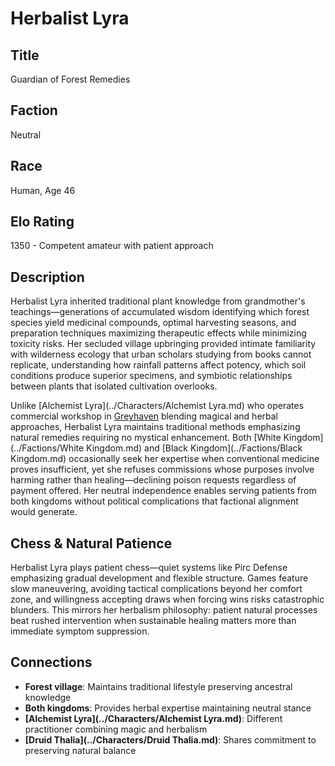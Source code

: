 <!-- Expanded by AI: 2025-10-13 -->

# Herbalist Lyra

## Title
Guardian of Forest Remedies

## Faction
Neutral

## Race
Human, Age 46

## Elo Rating
1350 - Competent amateur with patient approach

## Description

Herbalist Lyra inherited traditional plant knowledge from grandmother's teachings—generations of accumulated wisdom identifying which forest species yield medicinal compounds, optimal harvesting seasons, and preparation techniques maximizing therapeutic effects while minimizing toxicity risks. Her secluded village upbringing provided intimate familiarity with wilderness ecology that urban scholars studying from books cannot replicate, understanding how rainfall patterns affect potency, which soil conditions produce superior specimens, and symbiotic relationships between plants that isolated cultivation overlooks.

Unlike [Alchemist Lyra](../Characters/Alchemist Lyra.md) who operates commercial workshop in [Greyhaven](../Geography/Greyhaven.md) blending magical and herbal approaches, Herbalist Lyra maintains traditional methods emphasizing natural remedies requiring no mystical enhancement. Both [White Kingdom](../Factions/White Kingdom.md) and [Black Kingdom](../Factions/Black Kingdom.md) occasionally seek her expertise when conventional medicine proves insufficient, yet she refuses commissions whose purposes involve harming rather than healing—declining poison requests regardless of payment offered. Her neutral independence enables serving patients from both kingdoms without political complications that factional alignment would generate.

## Chess & Natural Patience

Herbalist Lyra plays patient chess—quiet systems like Pirc Defense emphasizing gradual development and flexible structure. Games feature slow maneuvering, avoiding tactical complications beyond her comfort zone, and willingness accepting draws when forcing wins risks catastrophic blunders. This mirrors her herbalism philosophy: patient natural processes beat rushed intervention when sustainable healing matters more than immediate symptom suppression.

## Connections

- **Forest village**: Maintains traditional lifestyle preserving ancestral knowledge
- **Both kingdoms**: Provides herbal expertise maintaining neutral stance
- **[Alchemist Lyra](../Characters/Alchemist Lyra.md)**: Different practitioner combining magic and herbalism
- **[Druid Thalia](../Characters/Druid Thalia.md)**: Shares commitment to preserving natural balance
